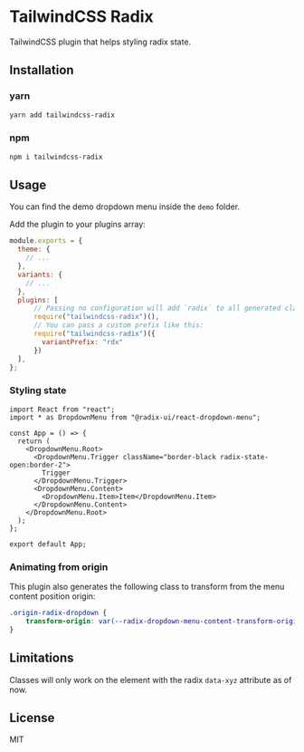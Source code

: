# TailwindCSS Radix

TailwindCSS plugin that helps styling radix state.

## Installation

### yarn

```sh
yarn add tailwindcss-radix
```

### npm

```sh
npm i tailwindcss-radix
```

## Usage

You can find the demo dropdown menu inside the `demo` folder.

Add the plugin to your plugins array:

```js
module.exports = {
  theme: {
    // ...
  },
  variants: {
    // ...
  },
  plugins: [
      // Passing no configuration will add `radix` to all generated classes. E.g. `radix-state-open`
      require("tailwindcss-radix")(),
      // You can pass a custom prefix like this:
      require("tailwindcss-radix")({
        variantPrefix: "rdx"  
      })
  ],
};
```

### Styling state

```tsx
import React from "react";
import * as DropdownMenu from "@radix-ui/react-dropdown-menu";

const App = () => {
  return (
    <DropdownMenu.Root>
      <DropdownMenu.Trigger className="border-black radix-state-open:border-2">
        Trigger
      </DropdownMenu.Trigger>
      <DropdownMenu.Content>
        <DropdownMenu.Item>Item</DropdownMenu.Item>
      </DropdownMenu.Content>
    </DropdownMenu.Root>  
  );
};

export default App;
```

### Animating from origin

This plugin also generates the following class to transform from the menu content position origin:

```css
.origin-radix-dropdown {
    transform-origin: var(--radix-dropdown-menu-content-transform-origin);
}
```

## Limitations

Classes will only work on the element with the radix `data-xyz` attribute as of now.

## License

MIT

